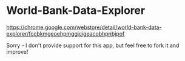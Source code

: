 # World-Bank-Data-Explorer
https://chrome.google.com/webstore/detail/world-bank-data-explorer/fccbkmgeoehpmggjcigeacobhpnbjpof

Sorry - I don't provide support for this app, but feel free to fork it and improve!
